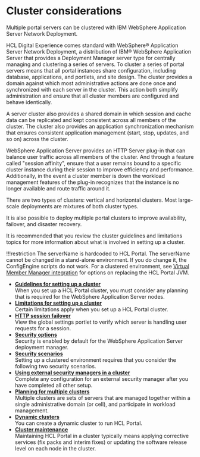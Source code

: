 # Cluster considerations

Multiple portal servers can be clustered with IBM WebSphere Application Server Network Deployment.

HCL Digital Experience comes standard with WebSphere® Application Server Network Deployment, a distribution of IBM® WebSphere Application Server that provides a Deployment Manager server type for centrally managing and clustering a series of servers. To cluster a series of portal servers means that all portal instances share configuration, including database, applications, and portlets, and site design. The cluster provides a domain against which most administrative actions are done once and synchronized with each server in the cluster. This action both simplify administration and ensure that all cluster members are configured and behave identically.

A server cluster also provides a shared domain in which session and cache data can be replicated and kept consistent across all members of the cluster. The cluster also provides an application synchronization mechanism that ensures consistent application management (start, stop, updates, and so on) across the cluster.

WebSphere Application Server provides an HTTP Server plug-in that can balance user traffic across all members of the cluster. And through a feature called "session affinity", ensure that a user remains bound to a specific cluster instance during their session to improve efficiency and performance. Additionally, in the event a cluster member is down the workload management features of the plug-in recognizes that the instance is no longer available and route traffic around it.

There are two types of clusters: vertical and horizontal clusters. Most large-scale deployments are mixtures of both cluster types.

It is also possible to deploy multiple portal clusters to improve availability, failover, and disaster recovery.

It is recommended that you review the cluster guidelines and limitations topics for more information about what is involved in setting up a cluster.

!!!restriction
    The serverName is hardcoded to HCL Portal. The serverName cannot be changed in a stand-alone environment. If you do change it, the ConfigEngine scripts do not work. For a clustered environment, see [Virtual Member Manager integration](../user_registry_consideration/plan_vmm_int.md) for options on replacing the HCL Portal JVM.

-   **[Guidelines for setting up a cluster](cluster_guidelines.md)**  
When you set up a HCL Portal cluster, you must consider any planning that is required for the WebSphere Application Server nodes.
-   **[Limitations for setting up a cluster](cluster_limitations.md)**  
Certain limitations apply when you set up a HCL Portal cluster.
-   **[HTTP session failover](clus_plan_http_failover.md)**  
View the global settings portlet to verify which server is handling user requests for a session.
-   **[Security options](plan_clussec.md)**  
Security is enabled by default for the WebSphere Application Server deployment manager.
-   **[Security scenarios](securityscenarios.md)**  
Setting up a clustered environment requires that you consider the following two security scenarios.
-   **[Using external security managers in a cluster](clus_plan_esm.md)**  
Complete any configuration for an external security manager after you have completed all other setup.
-   **[Planning for multiple clusters](../cluster_consideration/multiple_cluster/index.md)**  
Multiple clusters are sets of servers that are managed together within a single administrative domain (or cell\), and participate in workload management.
-   **[Dynamic clusters](plan_xdclus.md)**  
You can create a dynamic cluster to run HCL Portal.
-   **[Cluster maintenance](clus_maint.md)**  
Maintaining HCL Portal in a cluster typically means applying corrective services (fix packs and interim fixes) or updating the software release level on each node in the cluster.


